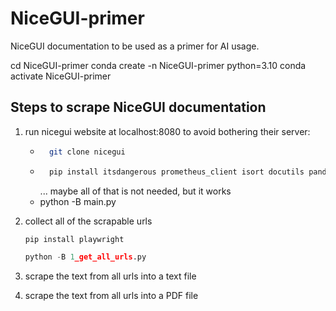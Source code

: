 # NiceGUI-primer
 NiceGUI documentation to be used as a primer for AI usage.

cd NiceGUI-primer
conda create -n NiceGUI-primer python=3.10
conda activate NiceGUI-primer

## Steps to scrape NiceGUI documentation

1. run nicegui website at localhost:8080 to avoid bothering their server:
	- ```sh 
		git clone nicegui
	  ```
	- ```sh 
	  	pip install itsdangerous prometheus_client isort docutils pandas plotly pyecharts matplotlib requests dnspython
	  ```
	  ... maybe all of that is not needed, but it works
	- python -B main.py

2. collect all of the scrapable urls 
	```sh
	pip install playwright
	```

	```python
	python -B 1_get_all_urls.py
	```

3. scrape the text from all urls into a text file

4. scrape the text from all urls into a PDF file